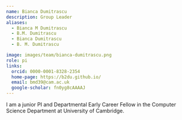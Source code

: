 ```yaml
---
name: Bianca Dumitrascu
description: Group Leader
aliases:
  - Bianca M Dumitrascu
  - B.M. Dumitrascu
  - Bianca Dumitrascu
  - B. M. Dumitrascu

image: images/team/bianca-dumitrascu.png
role: pi
links:
  orcid: 0000-0001-8328-2354
  home-page: https://b2du.github.io/
  email: bmd39@cam.ac.uk
  google-scholar: fn0yg8cAAAAJ
---
```


I am a junior PI and Departmental Early Career Fellow in the Computer Science Department at University of Cambridge.

